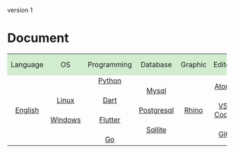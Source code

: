 <style>
.md0{margin-top: 150px;}
.md1{margin-top: 75px;}
.md2{margin-top: 50px;}
.md3{margin-top: 25px;}
.tbl1 td#header{background-color: D1ECCF}
.tbl1 tr#header{background-color: D1ECCF}
.tbl1 td {height: 50px;vertical-align: middle;}
</style>



version 1



# Document


<table class="tbl1">

<tr>
<td align="center" style="background-color: D1ECCF">Language</td>
<td align="center" id="header">OS</td>
<td align="center" id="header">Programming</td>
<td align="center" id="header">Database</td>
<td align="center" id="header">Graphic</td>
<td align="center" id="header">Editor</td>
<td align="center" id="header">Finance</td>
</tr>

<tr>

<td align="center">
<a href="English/English.html">English</a>
</td>

<td align="center">
<a href="Linux/Linux.html">Linux</a>
<div class="md3"></div>
<a href="Windows/Windows.html">Windows</a>
</td>

<td align="center">
<a href="Python/Python.html">Python</a>
<div class="md3"></div>
<a href="Dart/Dart.html">Dart</a>
<div class="md3"></div>
<a href="Flutter/Flutter.html">Flutter</a>
<div class="md3"></div>
<a href="Go/Go.html">Go</a>
</td>

<td align="center">
<a href="Mysql/Mysql.html">Mysql</a>
<div class="md3"></div>
<a href="Postgresql/Postgresql.html">Postgresql</a>
<div class="md3"></div>
<a href="Sqllite/Sqllite.html">Sqllite</a>
</td>

<td align="center">
<a href="Rhino/Rhino.html">Rhino</a>
</td>

<td align="center">
<a href="Atom/0-Atom.html">Atom</a>
<div class="md3"></div>
<a href="VsCode/0-VsCode.html">VS Code</a>
<div class="md3"></div>
<a href="Git/0-Git.html">Git</a>
</td>

<td align="center">
<a href="Forex/Forex.html">Forex</a>
</td>

</tr>
</table>
